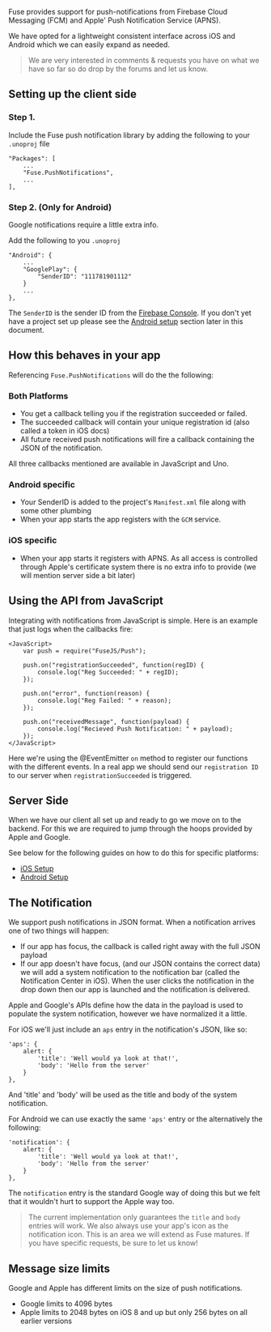 Fuse provides support for push-notifications from Firebase Cloud Messaging (FCM) and Apple' Push Notification Service (APNS).

We have opted for a lightweight consistent interface across iOS and Android which we can easily expand as needed.

> We are very interested in comments & requests you have on what we have so far so do drop by the forums and let us know.

## Setting up the client side

### Step 1.

Include the Fuse push notification library by adding the following to your `.unoproj` file

    "Packages": [
        ...
        "Fuse.PushNotifications",
        ...
    ],

### Step 2. (Only for Android)

Google notifications require a little extra info.

Add the following to you `.unoproj`

    "Android": {
        ...
        "GooglePlay": {
            "SenderID": "111781901112"
        }
        ...
    },

The `SenderID` is the sender ID from the [Firebase Console](https://console.firebase.google.com).
If you don't yet have a project set up please see the [Android setup](#android-setup) section later in this document.

## How this behaves in your app

Referencing `Fuse.PushNotifications` will do the the following:

### Both Platforms

- You get a callback telling you if the registration succeeded or failed.
- The succeeded callback will contain your unique registration id (also called a token in iOS docs)
- All future received push notifications will fire a callback containing the JSON of the notification.

All three callbacks mentioned are available in JavaScript and Uno.

### Android specific

- Your SenderID is added to the project's `Manifest.xml` file along with some other plumbing
- When your app starts the app registers with the `GCM` service.

### iOS specific

- When your app starts it registers with APNS. As all access is controlled through Apple's certificate system there is no extra info to provide (we will mention server side a bit later)

## Using the API from JavaScript

Integrating with notifications from JavaScript is simple. Here is an example that just logs when the callbacks fire:

    <JavaScript>
        var push = require("FuseJS/Push");

        push.on("registrationSucceeded", function(regID) {
            console.log("Reg Succeeded: " + regID);
        });

        push.on("error", function(reason) {
            console.log("Reg Failed: " + reason);
        });

        push.on("receivedMessage", function(payload) {
            console.log("Recieved Push Notification: " + payload);
        });
    </JavaScript>

Here we're using the @EventEmitter `on` method to register our functions with the different events.
In a real app we should send our `registration ID` to our server when `registrationSucceeded` is triggered.

## Server Side

When we have our client all set up and ready to go we move on to the backend. For this we are required to jump through the hoops provided by Apple and Google.

See below for the following guides on how to do this for specific platforms:

- [iOS Setup](#ios-setup)
- [Android Setup](#android-setup)

## The Notification

We support push notifications in JSON format. When a notification arrives one of two things will happen:

- If our app has focus, the callback is called right away with the full JSON payload
- If our app doesn't have focus, (and our JSON contains the correct data) we will add a system notification to the notification bar (called the Notification Center in iOS). When the user clicks the notification in the drop down then our app is launched and the notification is delivered.

Apple and Google's APIs define how the data in the payload is used to populate the system notification, however we have normalized it a little.

For iOS we'll just include an `aps` entry in the notification's JSON, like so:

    'aps': {
        alert: {
            'title': 'Well would ya look at that!',
            'body': 'Hello from the server'
        }
    },

And 'title' and 'body' will be used as the title and body of the system notification.

For Android we can use exactly the same `'aps'` entry or the alternatively the following:

    'notification': {
        alert: {
            'title': 'Well would ya look at that!',
            'body': 'Hello from the server'
        }
    },

The `notification` entry is the standard Google way of doing this but we felt that it wouldn't hurt to support the Apple way too.

> The current implementation only guarantees the `title` and `body` entries will work. We also always use your app's icon as the notification icon. This is an area we will extend as Fuse matures. If you have specific requests, be sure to let us know!

## Message size limits

Google and Apple has different limits on the size of push notifications.

- Google limits to 4096 bytes
- Apple limits to 2048 bytes on iOS 8 and up but only 256 bytes on all earlier versions

